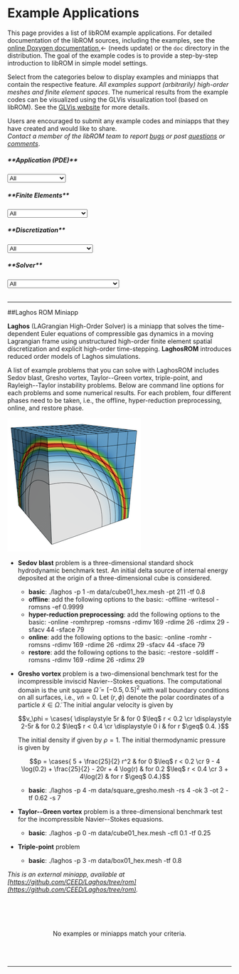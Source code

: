 <script type="text/x-mathjax-config">
  MathJax.Hub.Config({tex2jax: {inlineMath: [['$','$']]}});
</script>
<script type="text/javascript"
  src="https://cdnjs.cloudflare.com/ajax/libs/mathjax/2.7.2/MathJax.js?config=TeX-AMS_HTML">
</script>

# Example Applications

This page provides a list of libROM example applications.  For detailed
documentation of the libROM sources, including the examples, see the [online
Doxygen documentation](http://mfem.github.io/doxygen/html/index.html),<- (needs
update) or the `doc` directory in the distribution.  The goal of the example
codes is to provide a step-by-step introduction to libROM in simple model
settings. 

Select from the categories below to display examples and miniapps that contain
the respective feature. _All examples support (arbitrarily) high-order meshes
and finite element spaces_.  The numerical results from the example codes can be
visualized using the GLVis visualization tool (based on libROM). See the [GLVis
website](http://glvis.org) for more details.

Users are encouraged to submit any example codes and miniapps that they have
created and would like to share. <br>
_Contact a member of the libROM team to report
[bugs](https://github.com/LLNL/libROM/labels/bug)
or post [questions](https://github.com/LLNL/libROM/labels/question) 
or [comments](https://github.com/LLNL/libROM/labels/comments)_.

<div class="row" markdown="1">
<div class="col-sm-6 col-md-2 small" markdown="1">
   <h5>**Application (PDE)**</h5>
   <select id="group1" onchange="update()">
      <option id="all1">All</option>
      <option id="compressibleflow">Compressible flow</option>
   </select>
</div>
<div class="col-sm-6 col-md-3 small" markdown="1">
   <h5>**Finite Elements**</h5>
   <select id="group2" onchange="update()">
      <option id="all2">All</option>
      <option id="h1">H1 nodal elements</option>
      <option id="l2">L2 discontinuous elements</option>
   </select>
</div>
<div class="clearfix hidden-md hidden-lg"></div>
<div class="col-sm-6 col-md-3 small" markdown="1">
   <h5>**Discretization**</h5>
   <select id="group3" onchange="update()">
      <option id="all3">All</option>
      <option id="galerkin">Galerkin FEM</option>
      <option id="dg">Discontinuous Galerkin (DG)</option>
      <option id="pa">Partial assembly</option>
   </select>
</div>
<div class="col-sm-6 col-md-4 small" markdown="1">
   <h5>**Solver**</h5>
   <select id="group4" onchange="update()">
      <option id="all4">All</option>
      <option id="rk">Explicit Runge-Kutta (ODE integration)</option>
   </select>
</div>
</div>
<br>
<hr>

<!-- ------------------------------------------------------------------------- -->

<div id="laghos" markdown="1">
##Laghos ROM Miniapp

**Laghos** (LAGrangian High-Order Solver) is a miniapp that solves the
time-dependent Euler equations of compressible gas dynamics in a moving
Lagrangian frame using unstructured high-order finite element spatial
discretization and explicit high-order time-stepping. **LaghosROM** introduces
reduced order models of Laghos simulations. 

A list of example problems that you can solve with LaghosROM includes Sedov
blast, Gresho vortex, Taylor--Green vortex, triple-point, and Rayleigh--Taylor
instability problems. Below are command line options for each problems and some
numerical results. For each problem, four different phases need to be taken,
i.e., the offline, hyper-reduction preprocessing, online, and restore phase. 

<a href="https://glvis.org/live/?stream=../data/laghos.saved" target="_blank">
<img class="floatright" src="../img/examples/laghos.png">
</a>

* **Sedov blast** problem is a three-dimensional standard shock hydrodynamic
  benchmark test. An initial delta source of internal energy deposited at the
  origin of a three-dimensional cube is considered. 
    * **basic**: ./laghos -p 1 -m data/cube01_hex.mesh -pt 211 -tf 0.8 
    * **offline**: add the following options to the basic: -offline -writesol -romsns -ef 0.9999
    * **hyper-reduction preprocessing**: add the following options to the basic: -online -romhrprep -romsns -rdimv 169 -rdime 26 -rdimx 29 -sfacv 44 -sface 79 
    * **online**: add the following options to the basic: -online -romhr -romsns -rdimv 169 -rdime 26 -rdimx 29 -sfacv 44 -sface 79 
    * **restore**: add the following options to the basic: -restore -soldiff -romsns -rdimv 169 -rdime 26 -rdimx 29 
* **Gresho vortex** problem is a two-dimensional benchmark test for the
  incompressible inviscid Navier--Stokes equations. The computational domain is
  the unit square $\tilde\Omega = [-0.5,0.5]^2$ with wall boundary conditions on
  all surfaces, i.e., $v\dot n = 0$. Let $(r,\phi)$ denote the polar coordinates
  of a particle $\tilde{x} \in \tilde{\Omega}$. The initial angular velocity is
  given by 

  $$v_\phi =  
    \cases{
    \displaystyle 5r   & for 0 $\leq$ r < 0.2 \cr
    \displaystyle 2-5r & for 0.2 $\leq$ r < 0.4 \cr
    \displaystyle 0 i  & for r $\geq$ 0.4.                                             
    }$$

  The initial density if given by $\rho=1$. The initial thermodynamic pressure
  is given by 

  $$p = \cases{
  5 + \frac{25}{2} r^2                             & for 0 $\leq$ r < 0.2 \cr
  9 - 4 \log(0.2) + \frac{25}{2} - 20r + 4 \log(r) & for 0.2 $\leq$ r < 0.4 \cr
  3 + 4\log(2)                                     & for r $\geq$ 0.4.}$$

    * **basic**: ./laghos -p 4 -m data/square_gresho.mesh -rs 4 -ok 3 -ot 2 -tf 0.62 -s 7 
* **Taylor--Green vortex** problem is a three-dimensional benchmark test for the
  incompressible Navier--Stokes equasions. 
    * **basic**: ./laghos -p 0 -m data/cube01_hex.mesh -cfl 0.1 -tf 0.25 
* **Triple-point** problem
    * **basic**: ./laghos -p 3 -m data/box01_hex.mesh -tf 0.8 
  

_This is an external miniapp, available at
[https://github.com/CEED/Laghos/tree/rom](https://github.com/CEED/Laghos/tree/rom)._
<div style="clear:both;"/></div>
<br></div>

<!-- ------------------------------------------------------------------------- -->

<div id="nomatch">
<br/><br/><br/>
<center>
No examples or miniapps match your criteria.
</center>
<br/><br/><br/>
<hr>
</div>

<div style="clear:both;"/></div>
<script type="text/javascript"><!--

function showElement(id, show)
{
    //document.getElementById(id).style.display = show ? "block" : "none";

    // workaround because Doxygen splits and duplicates the divs for some reason
    var divs = document.getElementsByTagName("div");
    for (i = 0; i < divs.length; i++)
    {
       if (divs.item(i).id == id) {
          divs.item(i).style.display = show ? "block" : "none";
       }
    }
    return show ? 1 : 0;
}

function getBooleans(comboId)
{
   combo = document.getElementById(comboId);

   first_selected = false;
   for (i = 0; i < combo.options.length; i++)
   {
      opt = combo.options[i];
      selected = opt.selected || first_selected;
      if (!i) { first_selected = selected; }

      // create a boolean variable named after the option
      this[opt.id] = selected;
   }
}

function update()
{
   getBooleans("group1");
   getBooleans("group2");
   getBooleans("group3");
   getBooleans("group4");

   numShown = 0 // expression continued...

   // external miniapps
   + showElement("laghos", (compressibleflow) && (l2 || h1) && (galerkin || dg || pa) && (rk))

   ; // ...end of expression

   // show/hide the message "No examples match your criteria"
   showElement("nomatch", numShown == 0);
}

function initCombos()
{
   var query = location.search.substr(1);
   query.split("&").forEach(function(id)
   {
      if (id) {
         opt = document.getElementById(id);
         if (opt) { opt.selected = true; }
      }
   });
}

// make sure "no match" div is not visible after page is loaded
window.onload = update;

// force vertical scrollbar
document.getElementsByTagName("body")[0].style = "overflow-y: scroll"

// parse URL part after '?', e.g., http://.../index.html?elasticity&nurbs
initCombos();

//--></script>
